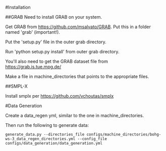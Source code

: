 
#Installation

##GRAB
Need to install GRAB on your system.

Get GRAB from https://github.com/msalvato/GRAB. Put this in a folder named 'grab' (important!).

Put the 'setup.py' file in the outer grab directory.

Run 'python setup.py install' from outer grab directory.

You'll also need to get the GRAB dataset file from https://grab.is.tue.mpg.de/

Make a file in machine_directories that points to the appropriate files.

##SMPL-X

Install smplx per https://github.com/vchoutas/smplx

#Data Generation

Create a data_regen yml, similar to the one in machine_directories.

Then run the following to generate data:

    generate_data.py --directories_file configs/machine_directories/bohg-ws-3_data_regen_directories.yml --config_file configs/data_generation/data_generation.yml
